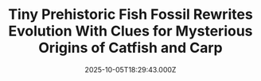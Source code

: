 ---
title: "Tiny Prehistoric Fish Fossil Rewrites Evolution With Clues for Mysterious Origins of Catfish and Carp"
date: 2025-10-05T18:29:43.000Z
category: Human Kindness
externalLink: "https://www.goodnewsnetwork.org/tiny-prehistoric-fish-fossil-is-rewriting-evolution-while-unlocking-origins-of-catfish-and-carp/"
image: ""
excerpt: "The fossil of a tiny fish found in southwestern Alberta, Canada, provides new insight into the origin and evolution of otophysans, the supergroup of fish that includes catfish, carp and tetras—which account for two-thirds of all freshwater species today. The specimen, located well inland from any seashore, was studied by researchers at Western University and […] The post Tiny Prehistoric…"
---